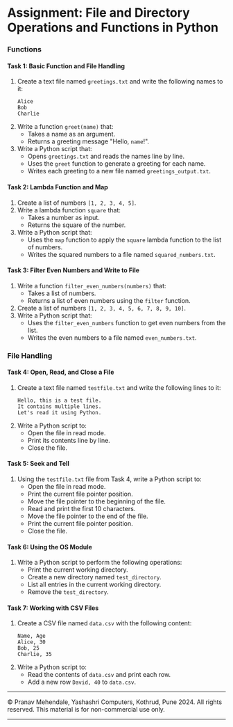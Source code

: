 # Assignment: File and Directory Operations and Functions in Python

### Functions

#### Task 1: Basic Function and File Handling
1. Create a text file named `greetings.txt` and write the following names to it:
    ```
    Alice
    Bob
    Charlie
    ```
2. Write a function `greet(name)` that:
    - Takes a name as an argument.
    - Returns a greeting message "Hello, `name`!".
3. Write a Python script that:
    - Opens `greetings.txt` and reads the names line by line.
    - Uses the `greet` function to generate a greeting for each name.
    - Writes each greeting to a new file named `greetings_output.txt`.

#### Task 2: Lambda Function and Map
1. Create a list of numbers `[1, 2, 3, 4, 5]`.
2. Write a lambda function `square` that:
    - Takes a number as input.
    - Returns the square of the number.
3. Write a Python script that:
    - Uses the `map` function to apply the `square` lambda function to the list of numbers.
    - Writes the squared numbers to a file named `squared_numbers.txt`.

#### Task 3: Filter Even Numbers and Write to File
1. Write a function `filter_even_numbers(numbers)` that:
    - Takes a list of numbers.
    - Returns a list of even numbers using the `filter` function.
2. Create a list of numbers `[1, 2, 3, 4, 5, 6, 7, 8, 9, 10]`.
3. Write a Python script that:
    - Uses the `filter_even_numbers` function to get even numbers from the list.
    - Writes the even numbers to a file named `even_numbers.txt`.

### File Handling

#### Task 4: Open, Read, and Close a File
1. Create a text file named `testfile.txt` and write the following lines to it:
    ```
    Hello, this is a test file.
    It contains multiple lines.
    Let's read it using Python.
    ```
2. Write a Python script to:
    - Open the file in read mode.
    - Print its contents line by line.
    - Close the file.

#### Task 5: Seek and Tell
1. Using the `testfile.txt` file from Task 4, write a Python script to:
    - Open the file in read mode.
    - Print the current file pointer position.
    - Move the file pointer to the beginning of the file.
    - Read and print the first 10 characters.
    - Move the file pointer to the end of the file.
    - Print the current file pointer position.
    - Close the file.

#### Task 6: Using the OS Module
1. Write a Python script to perform the following operations:
    - Print the current working directory.
    - Create a new directory named `test_directory`.
    - List all entries in the current working directory.
    - Remove the `test_directory`.

#### Task 7: Working with CSV Files
1. Create a CSV file named `data.csv` with the following content:
    ```
    Name, Age
    Alice, 30
    Bob, 25
    Charlie, 35
    ```
2. Write a Python script to:
    - Read the contents of `data.csv` and print each row.
    - Add a new row `David, 40` to `data.csv`.

---
&copy; Pranav Mehendale, Yashashri Computers, Kothrud, Pune 2024. All rights reserved. This material is for non-commercial use only.

---